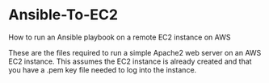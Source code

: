 # Ansible-To-EC2
How to run an Ansible playbook on a remote EC2 instance on AWS

These are the files required to run a simple Apache2 web server on an AWS EC2 instance. 
This assumes the EC2 instance is already created and that you have a .pem key file needed
to log into the instance.
